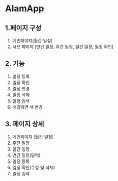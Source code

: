 # AlamApp

## 1.페이지 구성
1. 메인페이지(월간 일정)
2. 서브 페이지 (연간 일정, 주간 일정, 일간 일정, 일정 확인)

## 2. 기능
1. 일정 등록
2. 일정 확인
3. 일정 변경
4. 일정 삭제
5. 일정 검색
6. 배경화면 색 변경

## 3. 페이지 상세 
1. 메인페이지 (월간 일정)
2. 주간 일정
3. 일간 일정
4. 연간 일정(달력)
5. 일정 등록
6. 일정 확인(수정 및 삭제)
7. 일정 검색

